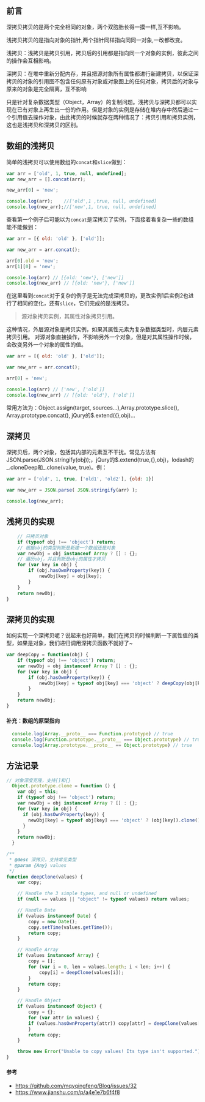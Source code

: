 ## 前言

深拷贝拷贝的是两个完全相同的对象，两个双胞胎长得一摸一样,互不影响。

浅拷贝拷贝的是指向对象的指针,两个指针同样指向同同一对象,一改都改变。

浅拷贝：浅拷贝是拷贝引用，拷贝后的引用都是指向同一个对象的实例，彼此之间的操作会互相影响。

深拷贝：在堆中重新分配内存，并且把源对象所有属性都进行新建拷贝，以保证深拷贝的对象的引用图不包含任何原有对象或对象图上的任何对象，拷贝后的对象与原来的对象是完全隔离，互不影响

只是针对复杂数据类型（Object，Array）的复制问题。浅拷贝与深拷贝都可以实现在已有对象上再生出一份的作用。但是对象的实例是存储在堆内存中然后通过一个引用值去操作对象，由此拷贝的时候就存在两种情况了：拷贝引用和拷贝实例，这也是浅拷贝和深拷贝的区别。

## 数组的浅拷贝

简单的浅拷贝可以使用数组的`concat`和`slice`做到：

````js
var arr = ['old', 1, true, null, undefined];
var new_arr = [].concat(arr);

new_arr[0] = 'new';

console.log(arr);    //['old',1 ,true, null, undefined]
console.log(new_arr);//['new',1, true, null, undefined]
````
查看第一个例子后可能以为`concat`是深拷贝了实例，下面接着看复杂一些的数组能不能做到：
````js
var arr = [{ old: 'old' }, ['old']];

var new_arr = arr.concat();

arr[0].old = 'new';
arr[1][0] = 'new';

console.log(arr) // [{old: 'new'}, ['new']]
console.log(new_arr) // [{old: 'new'}, ['new']]
````
在这里看到`concat`对于复杂的例子是无法完成深拷贝的，更改实例1后实例2也进行了相同的变化，还有`slice`，它们完成的是浅拷贝。

> 源对象拷贝实例，其属性对象拷贝引用。

这种情况，外层源对象是拷贝实例，如果其属性元素为复杂数据类型时，内层元素拷贝引用。
对源对象直接操作，不影响另外一个对象，但是对其属性操作时候，会改变另外一个对象的属性的值。

````js
var arr = [{ old: 'old' }, ['old']];

var new_arr = arr.concat();

arr[0] = 'new';

console.log(arr) // ['new', ['old']]
console.log(new_arr) // [{old: 'old'}, ['old']]
````

常用方法为：Object.assign(target, sources...),Array.prototype.slice(), Array.prototype.concat(), jQury的$.extend({},obj)...


## 深拷贝

深拷贝后，两个对象，包括其内部的元素互不干扰。常见方法有JSON.parse(JSON.stringify(obj));，jQury的$.extend(true,{},obj)，lodash的_.cloneDeep和_.clone(value, true)。例：

````js
var arr = ['old', 1, true, ['old1', 'old2'], {old: 1}]

var new_arr = JSON.parse( JSON.stringify(arr) );

console.log(new_arr);
````

## 浅拷贝的实现
````js
    // 只拷贝对象
    if (typeof obj !== 'object') return;
    // 根据obj的类型判断是新建一个数组还是对象
    var newObj = obj instanceof Array ? [] : {};
    // 遍历obj，并且判断是obj的属性才拷贝
    for (var key in obj) {
        if (obj.hasOwnProperty(key)) {
            newObj[key] = obj[key];
        }
    }
    return newObj;
}
````
## 深拷贝的实现
如何实现一个深拷贝呢？说起来也好简单，我们在拷贝的时候判断一下属性值的类型，如果是对象，我们递归调用深拷贝函数不就好了~
````js
var deepCopy = function(obj) {
    if (typeof obj !== 'object') return;
    var newObj = obj instanceof Array ? [] : {};
    for (var key in obj) {
        if (obj.hasOwnProperty(key)) {
            newObj[key] = typeof obj[key] === 'object' ? deepCopy(obj[key]) : obj[key];
        }
    }
    return newObj;
}
````
#### 补充：数组的原型指向
```js
  console.log(Array.__proto__ === Function.prototype) // true
  console.log(Function.prototype.__proto__ === Object.prototype) // true
  console.log(Array.prototype.__proto__ == Object.prototype) // true
```
## 方法记录

````js
// 对象深度克隆，支持[]和{}
  Object.prototype.clone = function () {
    var obj = this;
    if (typeof obj !== 'object') return;
    var newObj = obj instanceof Array ? [] : {};
    for (var key in obj) {
      if (obj.hasOwnProperty(key)) {
        newObj[key] = typeof obj[key] === 'object' ? (obj[key]).clone() : obj[key];
      }
    }
    return newObj;
  }
````
````js
/**
 * @desc 深拷贝，支持常见类型
 * @param {Any} values
 */
function deepClone(values) {
    var copy;

    // Handle the 3 simple types, and null or undefined
    if (null == values || "object" != typeof values) return values;

    // Handle Date
    if (values instanceof Date) {
        copy = new Date();
        copy.setTime(values.getTime());
        return copy;
    }

    // Handle Array
    if (values instanceof Array) {
        copy = [];
        for (var i = 0, len = values.length; i < len; i++) {
            copy[i] = deepClone(values[i]);
        }
        return copy;
    }

    // Handle Object
    if (values instanceof Object) {
        copy = {};
        for (var attr in values) {
        if (values.hasOwnProperty(attr)) copy[attr] = deepClone(values[attr]);
        }
        return copy;
    }

    throw new Error("Unable to copy values! Its type isn't supported.");
}
````

#### 参考
- https://github.com/mqyqingfeng/Blog/issues/32
- https://www.jianshu.com/p/a4e1e7b6f4f8